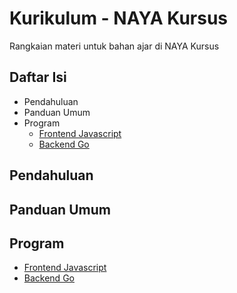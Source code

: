 # Kurikulum - NAYA Kursus
Rangkaian materi untuk bahan ajar di NAYA Kursus

## Daftar Isi
* Pendahuluan
* Panduan Umum
* Program
  * [Frontend Javascript](./frontend-javascript/README.md)
  * [Backend Go](./backend-go/README.md)

## Pendahuluan
## Panduan Umum
## Program
* [Frontend Javascript](./frontend-javascript/README.md)
* [Backend Go](./backend-go/README.md)
